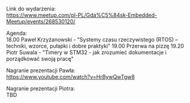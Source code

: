 Link do wydarzenia:  
https://www.meetup.com/pl-PL/Gda%C5%84sk-Embedded-Meetup/events/268530120/

Agenda:  
18.00 Paweł Krzyżanowski - "Systemy czasu rzeczywistego (RTOS) – techniki, wzorce, pułapki i dobre praktyki"
19.00 Przerwa na pizzę
19.20 Piotr Suwala - "Timery w STM32 - jak zrozumieć dokumentacje i porządkować swoją pracę"

Nagranie prezentacji Pawła:  
https://www.youtube.com/watch?v=HrBywQwTgw8

Nagranie prezentacji Piotra:  
TBD
